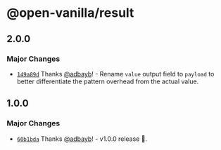 # @open-vanilla/result

## 2.0.0

### Major Changes

- [`149a89d`](https://github.com/adbayb/open-vanilla/commit/149a89d56600a4ef1a7fd7752172c8c9f4be2b68) Thanks [@adbayb](https://github.com/adbayb)! - Rename `value` output field to `payload` to better differentiate the pattern overhead from the actual value.

## 1.0.0

### Major Changes

- [`60b1bda`](https://github.com/adbayb/open-vanilla/commit/60b1bda01ee783740b7e543b3669cf6eeb8dc9f8) Thanks [@adbayb](https://github.com/adbayb)! - v1.0.0 release 🚀.
